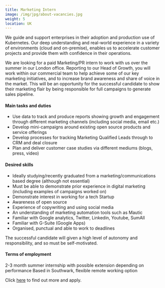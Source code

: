 ```yaml
---
title: Marketing Intern
image: /img/jpg/about-vacancies.jpg
weight: 5
location: UK
---
```


We guide and support enterprises in their adoption and production use of Kubernetes. Our deep understanding and real-world experience in a variety of environments (cloud and on-premise), enables us to accelerate customer projects and provide them with confidence in their operations.

We are looking for a paid Marketing/PR intern to work with us over the summer in our London office. Reporting to our Head of Growth, you will work within our commercial team to help achieve some of our key marketing initiatives, and to increase brand awareness and share of voice in the market. This will be an opportunity for the successful candidate to show their marketing flair by being responsible for full campaigns to generate sales pipeline.

#### Main tasks and duties

* Use data to track and produce reports showing growth and engagement through different marketing channels (including social media, email etc.)
* Develop mini-campaigns around existing open source products and service offerings
* Develop processes for tracking Marketing Qualified Leads through to CRM and deal closure
* Plan and deliver customer case studies via different mediums (blogs, press, video)


#### Desired skills

* Ideally studying/recently graduated from a marketing/communications based degree (although not essential)
* Must be able to demonstrate prior experience in digital marketing (including examples of campaigns worked on)
* Demonstrate interest in working for a tech Startup
* Awareness of open source
* Experience of copywriting and using social media
* An understanding of marketing automation tools such as Mautic
* Familiar with Google analytics, Twitter, Linkedin, Youtube, SumAll
* Familiar with G-Suite (Google Apps)
* Organised, punctual and able to work to deadlines

The successful candidate will given a high level of autonomy and responsibility, and so must be self-motivated.


#### Terms of employment

2-3 month summer internship with possible extension depending on performance
Based in Southwark, flexible remote working option



Click <a href="https://workinstartups.com/job-board/job/69639/marketing-intern-with-cloud-computing-startup-at-jetstack/">here</a> to find out more and apply.